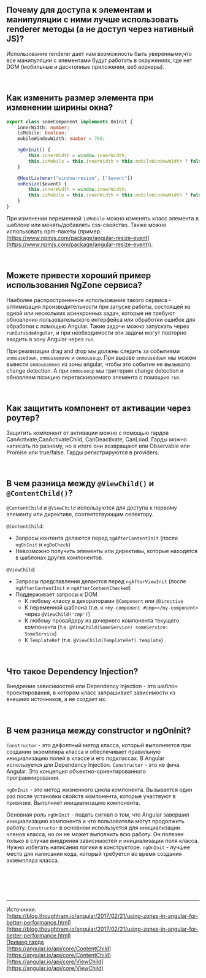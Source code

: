 ## <a name="renderer"></a> Почему для доступа к элементам и манипуляции с ними лучше использовать renderer методы (а не доступ через нативный JS)?

Использование renderer дает нам возможность быть уверенными,что все манипуляции с элементами будут работать в окружениях, где нет DOM (мобильные и десктопные приложения, веб воркеры).

<br/>

## <a name="size"></a>Как изменить размер элемента при изменении ширины окна?

```typescript
export class someComponent implements OnInit {
	innerWidth: number;
	isMobile: boolean;
	mobileWindowWidth: number = 768;

	ngOnInit() {
		this.innerWidth = window.innerWidth;
		this.isMobile = this.innerWidth > this.mobileWindowWidth ? false : true;
	}

	@HostListener("window:resize", ["$event"])
	onResize($event) {
		this.innerWidth = window.innerWidth;
		this.isMobile = this.innerWidth > this.mobileWindowWidth ? false : true;
	}
}
```

При изменении переменной `isMobile` можно изменять класс элемента в шаблоне или менять/добавлять css-свойство.
Также можно использовать npm-пакеты (пример: [https://www.npmjs.com/package/angular-resize-event](https://www.npmjs.com/package/angular-resize-event)).

<br/>

## <a name="ngzone-service"></a>Можете привести хороший пример использования NgZone сервиса?

Наиболее распространенное использование такого сервиса - оптимизация производительности при запуске работы, состоящей из одной или нескольких асинхронных задач, которые не требуют обновления пользовательского интерфейса или обработки ошибок для обработки с помощью Angular. Такие задачи можно запускать через `runOutsideAngular`, и при необходимости эти задачи могут повторно входить в зону Angular через `run`.

При реализации drag and drop мы должны следить за событиями `onmousedown`, `onmousemove` и `onmouseup`. При вызове `onmousedown` мы можем вывести `onmousemove` из зоны angular, чтобы это событие не вызывало change detection. А при `onmouseup` мы триггерим change detection и обновляем позицию перетаскиваемого элемента с помощью `run`.

<br/>

## <a name="component-protection"></a>Как защитить компонент от активации через роутер?

Защитить компонент от активации можно с помощью гардов CanActivate,CanActivateChild, CanDeactivate, CanLoad. Гарды можно написать по разному, но в итоге они возвращают или Observable или Promise или true/false. Гарды регистрируются в providers.

<br/>

## <a name="difference"></a>В чем разница между `@ViewChild()` и `@ContentChild()`?

`@ContentChild` и `@ViewChild` используются для доступа к первому элементу или директиве, соответствующим селектору.

`@ContentChild`:

- Запросы контента делаются перед `ngAfterContentInit` (после `ngOnInit` и `ngDoCheck`)
- Невозможно получить элементы или директивы, которые находятся в шаблонах других компонентов.
  <br/>

`@ViewChild`:

- Запросы представления делаются перед `ngAfterViewInit` (после `ngAfterContentInit` и `ngAfterContentChecked`)
- Поддерживает запросы к DOM
  - К любому классу в декораторами `@Component` или `@Directive`
  - К переменной шаблона (т.е. к `<my-component #cmp></my-component>` через `@ViewChild('cmp')`)
  - К любому провайдеру из дочернего компонента текущего компонента (т.е. `@ViewChild(SomeService) someService: SomeService`)
  - К `TemplateRef` (т.е. `@ViewChild(TemplateRef) template`)

<br/>

## <a name="di"></a>Что такое Dependency Injection?

Внедрение зависимостей или Dependency Injection - это шаблон проектирования, в котором класс запрашивает зависимости из внешних источников, а не создает их.

<br/>

## <a name="constr-ngOnInit"></a>В чем разница между constructor и ngOnInit?

`Constructor` - это дефолтный метод класса, который выполняется при создании экземпляра класса и обеспечивает правильную инициализацию полей в классе и его подклассах. В Angular используется для Dependency Injection. `Constructor` - это не фича Angular. Это концепция объектно-ориентированного программирования.

`ngOnInit` - это метод жизненного цикла компонента. Вызывается один раз после установки свойств компонента, которые участвуют в привязке. Выполняет инициализацию компонента.

Основная роль `ngOnInit` - подать сигнал о том, что Angular завершил инициализацию компонента и что пользователи могут продолжить работу. `Constructor` в основном используется для инициализации членов класса, но он не может выполнить всю работу. Он полезен только в случае внедрения зависимостей и инициализации поля класса. Нужно избегать написания логики в конструкторе. `ngOnInit` - лучшее место для написания кода, который требуется во время создания экземпляра класса.

<br/>
<br/>
<br/>
<br/>

<hr/>

Источники: <br/>
[https://blog.thoughtram.io/angular/2017/02/21/using-zones-in-angular-for-better-performance.html](https://blog.thoughtram.io/angular/2017/02/21/using-zones-in-angular-for-better-performance.html)
<br/>
[Пример гарда](https://github.com/johnpapa/angular-first-look-examples/blob/master/_examples/storyline-tracker/app/core/auth-guard.service.ts)
<br/>
[https://angular.io/api/core/ContentChild](https://angular.io/api/core/ContentChild)
<br/>
[https://angular.io/api/core/ViewChild](https://angular.io/api/core/ViewChild)
